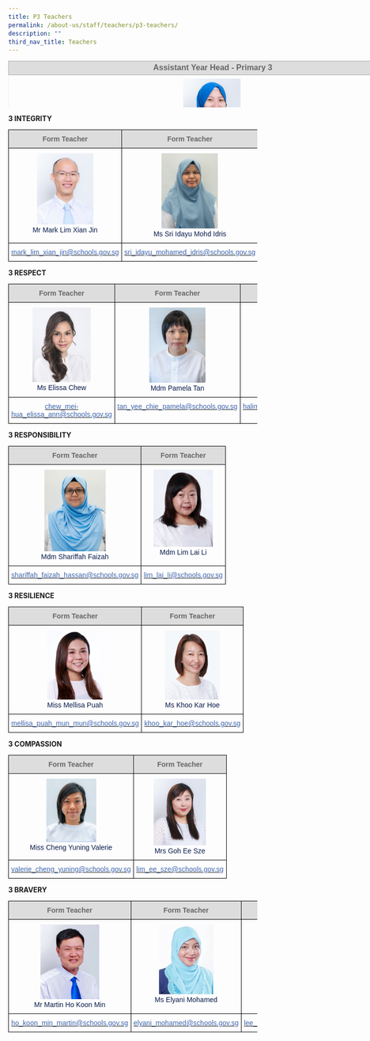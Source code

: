 ```yaml
---
title: P3 Teachers
permalink: /about-us/staff/teachers/p3-teachers/
description: ""
third_nav_title: Teachers
---
```

<table style="margin: 0px; outline: 0px; padding: 0px; border-collapse: collapse; color: rgb(8, 26, 74); font-family: Rubik, sans-serif; font-size: 16px; font-style: normal; font-variant-ligatures: normal; font-variant-caps: normal; font-weight: 400; letter-spacing: normal; orphans: 2; text-align: left; text-transform: none; white-space: normal; widows: 2; word-spacing: 0px; -webkit-text-stroke-width: 0px; text-decoration-thickness: initial; text-decoration-style: initial; text-decoration-color: initial; width: 936.898px; border: none; height: 94px;" width="0" cellpadding="0" cellspacing="0" border="1"><tbody style="margin: 0px; outline: 0px; padding: 0px;"><tr style="margin: 0px; outline: 0px; padding: 0px;"><td style="margin: 0px; outline: 0px; padding: 1.5pt; width: 817px; border: 1pt solid rgb(170, 170, 170); background: rgb(221, 221, 221);" width="432"><div style="margin: 0px; outline: 0px; padding: 0px; line-height: normal; text-align: center;" align="center"><font style="margin: 0px; outline: 0px; padding: 0px; line-height: 22.4px; font-family: Rubik, sans-serif !important; font-size: 1rem !important;" size="2"><b style="margin: 0px; outline: 0px; padding: 0px;"><span style="margin: 0px; outline: 0px; padding: 0px; line-height: 22.4px; font-family: Rubik, sans-serif !important; font-size: 1rem !important; color: rgb(102, 102, 102);">&nbsp;Assistant&nbsp;</span><span style="margin: 0px; outline: 0px; padding: 0px; line-height: 22.4px; font-family: Rubik, sans-serif !important; font-size: 1rem !important;"><font style="margin: 0px; outline: 0px; padding: 0px; line-height: 22.4px; font-family: Rubik, sans-serif !important; font-size: 1rem !important;" color="#666666">Year Head -&nbsp;</font></span></b><font style="margin: 0px; outline: 0px; padding: 0px; line-height: 22.4px; font-family: Rubik, sans-serif !important; font-size: 1rem !important;" color="#666666"><b style="margin: 0px; outline: 0px; padding: 0px; text-align: left;" class=""><span style="margin: 0px; outline: 0px; padding: 0px; line-height: 22.4px; font-family: Rubik, sans-serif !important; font-size: 1rem !important;" class="">Primary 3</span></b></font></font></div><b style="margin: 0px; outline: 0px; padding: 0px; color: inherit; text-align: center; font-size: small;"></b></td></tr><tr style="margin: 0px; outline: 0px; padding: 0px;"><td style="margin: 0px; outline: 0px; padding: 7px;"><div style="margin: 0px; outline: 0px; padding: 0px; line-height: normal; text-align: center;" align="center"></div><div style="margin: 0px; outline: 0px; padding: 0px; line-height: normal; text-align: center;" align="center"><img style="margin: auto; outline: none; padding: 0px; border: none; clear: both; display: block; max-width: 100%; height: 143px; width: 116px;" class="ive_eobj_center" alt="37) MDM HALIMATON ABDULLAH_2.jpg" src="/images/37)%20MDM%20HALIMATON%20ABDULLAH_2.jpeg"><font style="margin: 0px; outline: 0px; padding: 0px; line-height: 22.4px; font-family: Rubik, sans-serif !important; font-size: 1rem !important;">Mdm Halimaton Abdullah</font></div></td></tr><tr style="margin: 0px; outline: 0px; padding: 0px;"><td style="margin: 0px; outline: 0px; padding: 7px;"><div style="margin: 0px; outline: 0px; padding: 0px; line-height: normal; text-align: center;" align="center"><font style="margin: 0px; outline: 0px; padding: 0px; line-height: 22.4px; font-family: Rubik, sans-serif !important; font-size: 1rem !important; background-color: rgb(255, 255, 255);" size="2" color="#0b5394"></font></div><div style="margin: 0px; outline: 0px; padding: 0px; line-height: 22.4px;" align="center" class=""><font style="margin: 0px; outline: 0px; padding: 0px; line-height: 22.4px; font-family: Rubik, sans-serif !important; font-size: 1rem !important;" size="2"><font style="margin: 0px; outline: 0px; padding: 0px; line-height: 22.4px; font-family: Rubik, sans-serif !important; font-size: 1rem !important;"><span style="margin: 0px; outline: 0px; padding: 0px; line-height: 22.4px; font-family: Rubik, sans-serif !important; font-size: 1rem !important; background-color: rgb(255, 255, 255);"><font style="margin: 0px; outline: 0px; padding: 0px; line-height: 22.4px; font-family: Rubik, sans-serif !important; font-size: 1rem !important;" color="#0b5394">halimaton_abdullah@schools.gov.sg</font></span></font></font></div></td></tr></tbody></table>

**3 INTEGRITY**

<style type="text/css">
.tg  {border-collapse:collapse;border-spacing:0;}
.tg td{border-color:black;border-style:solid;border-width:1px;font-family:Arial, sans-serif;font-size:14px;
  overflow:hidden;padding:10px 5px;word-break:normal;}
.tg th{border-color:black;border-style:solid;border-width:1px;font-family:Arial, sans-serif;font-size:14px;
  font-weight:normal;overflow:hidden;padding:10px 5px;word-break:normal;}
.tg .tg-hp8w{color:#081A4A;text-align:center;vertical-align:top}
.tg .tg-a4yv{background-color:#DDD;color:#666;font-weight:bold;text-align:center;vertical-align:top}
.tg .tg-8k3w{color:#4067AE;text-align:center;vertical-align:top}
</style>
<table class="tg">
<thead>
  <tr>
    <th class="tg-a4yv">Form Teacher</th>
    <th class="tg-a4yv">Form Teacher</th>
    <th class="tg-a4yv">Form Teacher</th>
  </tr>
</thead>
<tbody>
  <tr>
    <td class="tg-hp8w"><img src="/images/22)%20MR%20MARK%20LIM.jpeg" alt="22) MR MARK LIM.jpg" width="114" height="144"><br>Mr Mark Lim Xian Jin<br></td>
    <td class="tg-hp8w"><img src="/images/Idayu.jpeg" alt="Idayu.jpg" width="114" height="152"><br>Ms Sri Idayu Mohd Idris<br></td>
    <td class="tg-hp8w"><img src="/images/64)%20MR%20MOHD%20HASRI%202.jpeg" alt="64) MR MOHD HASRI 2.jpg" width="105" height="134"><br>Mr Mohd Hasri Bahari <br></td>
  </tr>
  <tr>
    <td class="tg-8k3w"><a href="mailto:mark_lim_xian_jin@schools.gov.sg"><span style="text-decoration:none;color:#4067AE">mark_lim_xian_jin@schools.gov.sg</span></a></td>
    <td class="tg-8k3w"><a href="mailto:sri_idayu_mohamed_idris@schools.gov.sg"><span style="text-decoration:none;color:#4067AE">sri_idayu_mohamed_idris@schools.gov.sg</span></a><br></td>
    <td class="tg-8k3w"><a href="mailto:mohd_hasri_bahari@schools.gov.sg"><span style="text-decoration:none;color:#4067AE">mohd_hasri_bahari@schools.gov.sg</span></a></td>
  </tr>
</tbody>
</table>

**3 RESPECT**

<style type="text/css">
.tg  {border-collapse:collapse;border-spacing:0;}
.tg td{border-color:black;border-style:solid;border-width:1px;font-family:Arial, sans-serif;font-size:14px;
  overflow:hidden;padding:10px 5px;word-break:normal;}
.tg th{border-color:black;border-style:solid;border-width:1px;font-family:Arial, sans-serif;font-size:14px;
  font-weight:normal;overflow:hidden;padding:10px 5px;word-break:normal;}
.tg .tg-hp8w{color:#081A4A;text-align:center;vertical-align:top}
.tg .tg-a4yv{background-color:#DDD;color:#666;font-weight:bold;text-align:center;vertical-align:top}
.tg .tg-8k3w{color:#4067AE;text-align:center;vertical-align:top}
</style>
<table class="tg">
<thead>
  <tr>
    <th class="tg-a4yv">Form Teacher</th>
    <th class="tg-a4yv">Form Teacher </th>
    <th class="tg-a4yv">Form Teacher </th>
  </tr>
</thead>
<tbody>
  <tr>
    <td class="tg-hp8w"><img src="/images/Elissa.jpeg" alt="Elissa.jpg" width="118" height="151"><br>Ms Elissa Chew <br></td>
    <td class="tg-hp8w"><img src="/images/Pamela.jpeg" alt="Pamela.jpg" width="114" height="152"><br>Mdm Pamela Tan <br></td>
    <td class="tg-hp8w"><img src="/images/37)%20MDM%20HALIMATON%20ABDULLAH_2.jpeg" alt="37) MDM HALIMATON ABDULLAH_2.jpg" width="119" height="147"><br>Mdm Halimaton Abdullah<br></td>
  </tr>
  <tr>
    <td class="tg-8k3w"><a href="mailto:chew_mei-hua_elissa_ann@schools.gov.sg"><span style="text-decoration:none;color:#4067AE">chew_mei-hua_elissa_ann@schools.gov.sg</span></a><br></td>
    <td class="tg-8k3w"><a href="mailto:tan_yee_chie_pamela@schools.gov.sg"><span style="text-decoration:none;color:#4067AE">tan_yee_chie_pamela@schools.gov.sg</span></a></td>
    <td class="tg-8k3w"><a href="mailto:halimaton_abdullah@schools.gov.sg"><span style="text-decoration:none;color:#4067AE">halimaton_abdullah@schools.gov.sg</span></a></td>
  </tr>
</tbody>
</table>

**3 RESPONSIBILITY**

<style type="text/css">
.tg  {border-collapse:collapse;border-spacing:0;}
.tg td{border-color:black;border-style:solid;border-width:1px;font-family:Arial, sans-serif;font-size:14px;
  overflow:hidden;padding:10px 5px;word-break:normal;}
.tg th{border-color:black;border-style:solid;border-width:1px;font-family:Arial, sans-serif;font-size:14px;
  font-weight:normal;overflow:hidden;padding:10px 5px;word-break:normal;}
.tg .tg-hp8w{color:#081A4A;text-align:center;vertical-align:top}
.tg .tg-a4yv{background-color:#DDD;color:#666;font-weight:bold;text-align:center;vertical-align:top}
.tg .tg-8k3w{color:#4067AE;text-align:center;vertical-align:top}
</style>
<table class="tg">
<thead>
  <tr>
    <th class="tg-a4yv">Form Teacher</th>
    <th class="tg-a4yv">Form Teacher</th>
  </tr>
</thead>
<tbody>
  <tr>
    <td class="tg-hp8w"><img src="/images/Sharifah%20Faiiza.jpeg" alt="Sharifah Faiiza.jpg" width="124" height="165"><br>Mdm Shariffah Faizah</td>
    <td class="tg-hp8w"><img src="/images/150)%20Mdm%20Lim%20Lai%20Li.jpeg" alt="150) Mdm Lim Lai Li.jpeg" width="120" height="156"><br>Mdm Lim Lai Li<br></td>
  </tr>
  <tr>
    <td class="tg-8k3w"><a href="mailto:shariffah_faizah_hassan@schools.gov.sg"><span style="text-decoration:none;color:#4067AE">shariffah_faizah_hassan@schools.gov.sg</span></a></td>
    <td class="tg-8k3w"><a href="mailto:lim_lai_li@schools.gov.sg"><span style="text-decoration:none;color:#4067AE">lim_lai_li@schools.gov.sg</span></a></td>
  </tr>
</tbody>
</table>

**3 RESILIENCE**

<style type="text/css">
.tg  {border-collapse:collapse;border-spacing:0;}
.tg td{border-color:black;border-style:solid;border-width:1px;font-family:Arial, sans-serif;font-size:14px;
  overflow:hidden;padding:10px 5px;word-break:normal;}
.tg th{border-color:black;border-style:solid;border-width:1px;font-family:Arial, sans-serif;font-size:14px;
  font-weight:normal;overflow:hidden;padding:10px 5px;word-break:normal;}
.tg .tg-hp8w{color:#081A4A;text-align:center;vertical-align:top}
.tg .tg-a4yv{background-color:#DDD;color:#666;font-weight:bold;text-align:center;vertical-align:top}
.tg .tg-8k3w{color:#4067AE;text-align:center;vertical-align:top}
</style>
<table class="tg">
<thead>
  <tr>
    <th class="tg-a4yv">Form Teacher</th>
    <th class="tg-a4yv">Form Teacher</th>
  </tr>
</thead>
<tbody>
  <tr>
    <td class="tg-hp8w"><img src="/images/144)%20Miss%20Mellisa%20Puah%20Mun%20Mun.jpeg" alt="144) Miss Mellisa Puah Mun Mun.jpg" width="112" height="140"><br>Miss Mellisa Puah</td>
    <td class="tg-hp8w"><img src="/images/140)%20Miss%20Khoo%20Kar%20Hoe.jpeg" alt="140) Miss Khoo Kar Hoe.jpg" width="111" height="140"><br>Ms Khoo Kar Hoe<br></td>
  </tr>
  <tr>
    <td class="tg-8k3w"><a href="mailto:mellisa_puah_mun_mun@schools.gov.sg"><span style="text-decoration:none;color:#4067AE">mellisa_puah_mun_mun@schools.gov.sg</span></a></td>
    <td class="tg-8k3w"><a href="mailto:khoo_kar_hoe@schools.gov.sg"><span style="text-decoration:none;color:#4067AE">khoo_kar_hoe@schools.gov.sg</span></a></td>
  </tr>
</tbody>
</table>

**3 COMPASSION**

<style type="text/css">
.tg  {border-collapse:collapse;border-spacing:0;}
.tg td{border-color:black;border-style:solid;border-width:1px;font-family:Arial, sans-serif;font-size:14px;
  overflow:hidden;padding:10px 5px;word-break:normal;}
.tg th{border-color:black;border-style:solid;border-width:1px;font-family:Arial, sans-serif;font-size:14px;
  font-weight:normal;overflow:hidden;padding:10px 5px;word-break:normal;}
.tg .tg-hp8w{color:#081A4A;text-align:center;vertical-align:top}
.tg .tg-a4yv{background-color:#DDD;color:#666;font-weight:bold;text-align:center;vertical-align:top}
.tg .tg-8k3w{color:#4067AE;text-align:center;vertical-align:top}
</style>
<table class="tg">
<thead>
  <tr>
    <th class="tg-a4yv">Form Teacher</th>
    <th class="tg-a4yv">Form Teacher</th>
  </tr>
</thead>
<tbody>
  <tr>
    <td class="tg-hp8w"><img src="/images/Miss%20Valerie.jpeg" alt="Miss Valerie.jpg" width="101" height="128"><br>Miss Cheng Yuning Valerie</td>
    <td class="tg-hp8w"><img src="/images/36)%20MRS%20GOH%20EE%20SZE.jpeg" alt="36) MRS GOH EE SZE.jpg" width="106" height="135"><br>Mrs Goh Ee Sze<br></td>
  </tr>
  <tr>
    <td class="tg-8k3w"><a href="mailto:valerie_cheng_yuning@schools.gov.sg"><span style="text-decoration:none;color:#4067AE">valerie_cheng_yuning@schools.gov.sg</span></a><br></td>
    <td class="tg-8k3w"><a href="mailto:lim_ee_sze@schools.gov.sg"><span style="text-decoration:none;color:#4067AE">lim_ee_sze@schools.gov.sg</span></a></td>
  </tr>
</tbody>
</table>

**3 BRAVERY**

<style type="text/css">
.tg  {border-collapse:collapse;border-spacing:0;}
.tg td{border-color:black;border-style:solid;border-width:1px;font-family:Arial, sans-serif;font-size:14px;
  overflow:hidden;padding:10px 5px;word-break:normal;}
.tg th{border-color:black;border-style:solid;border-width:1px;font-family:Arial, sans-serif;font-size:14px;
  font-weight:normal;overflow:hidden;padding:10px 5px;word-break:normal;}
.tg .tg-hp8w{color:#081A4A;text-align:center;vertical-align:top}
.tg .tg-a4yv{background-color:#DDD;color:#666;font-weight:bold;text-align:center;vertical-align:top}
.tg .tg-8k3w{color:#4067AE;text-align:center;vertical-align:top}
</style>
<table class="tg">
<thead>
  <tr>
    <th class="tg-a4yv">Form Teacher</th>
    <th class="tg-a4yv">Form Teacher </th>
    <th class="tg-a4yv">Form Teacher </th>
  </tr>
</thead>
<tbody>
  <tr>
    <td class="tg-hp8w"><img src="/images/20)%20MR%20MARTIN%20HO.jpeg" alt="20) MR MARTIN HO.jpg" width="119" height="151"><br>Mr Martin Ho Koon Min<br></td>
    <td class="tg-hp8w"><img src="/images/148)%20Ms%20Elyani%20Bte%20Mohamed.jpeg" alt="148) Ms Elyani Bte Mohamed.jpeg" width="110" height="141"><br>Ms Elyani Mohamed<br></td>
    <td class="tg-hp8w"><img src="/images/Edited.jpeg" alt="Edited.jpg" width="98" height="145"><br>Ms Lee Xuan Harn</td>
  </tr>
  <tr>
    <td class="tg-8k3w"><a href="mailto:ho_koon_min_martin@schools.gov.sg"><span style="text-decoration:none;color:#4067AE">ho_koon_min_martin@schools.gov.sg</span></a><br></td>
    <td class="tg-8k3w"><a href="mailto:Elyani_MOHAMED@schools.gov.sg"><span style="text-decoration:none;color:#4067AE">elyani_mohamed@schools.gov.sg</span></a></td>
    <td class="tg-8k3w"><a href="mailto:lee_xuan_harn@schools.gov.sg"><span style="text-decoration:none;color:#4067AE">lee_xuan_harn@schools.gov.sg</span></a></td>
  </tr>
</tbody>
</table>